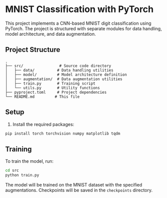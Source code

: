 # MNIST Classification with PyTorch

This project implements a CNN-based MNIST digit classification using PyTorch. The project is structured with separate modules for data handling, model architecture, and data augmentation.

## Project Structure
```
.
├── src/                # Source code directory
│   ├── data/          # Data handling utilities
│   ├── model/         # Model architecture definition
│   ├── augmentation/  # Data augmentation utilities
│   ├── train.py       # Training script
│   └── utils.py       # Utility functions
├── pyproject.toml     # Project dependencies
└── README.md         # This file
```

## Setup
1. Install the required packages:
```bash
pip install torch torchvision numpy matplotlib tqdm
```

## Training
To train the model, run:
```bash
cd src
python train.py
```

The model will be trained on the MNIST dataset with the specified augmentations. Checkpoints will be saved in the `checkpoints` directory.

